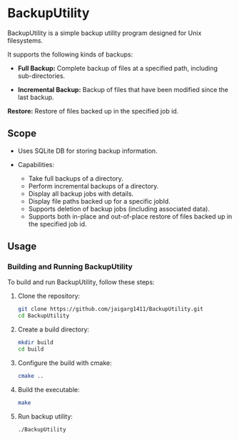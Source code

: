 # BackupUtility

BackupUtility is a simple backup utility program designed for Unix filesystems.

It supports the following kinds of backups:

- **Full Backup:** Complete backup of files at a specified path, including sub-directories.
  
- **Incremental Backup:** Backup of files that have been modified since the last backup.

**Restore:** Restore of files backed up in the specified job id.

## Scope

- Uses SQLite DB for storing backup information.
  
- Capabilities:
  - Take full backups of a directory.
  - Perform incremental backups of a directory.
  - Display all backup jobs with details.
  - Display file paths backed up for a specific jobId.
  - Supports deletion of backup jobs (including associated data).
  - Supports both in-place and out-of-place restore of files backed up in the specified job id.

## Usage

### Building and Running BackupUtility

To build and run BackupUtility, follow these steps:

1. Clone the repository:
   ```bash
   git clone https://github.com/jaigarg1411/BackupUtility.git
   cd BackupUtility

2. Create a build directory:
   ```bash
   mkdir build
   cd build
   
3. Configure the build with cmake:
   ```bash
   cmake ..
   
4. Build the executable:
   ```bash
   make
   
5. Run backup utility:
   ```bash
   ./BackupUtility